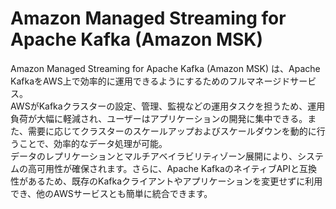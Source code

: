 # Amazon Managed Streaming for Apache Kafka (Amazon MSK) 
Amazon Managed Streaming for Apache Kafka (Amazon MSK) は、Apache KafkaをAWS上で効率的に運用できるようにするためのフルマネージドサービス。  
AWSがKafkaクラスターの設定、管理、監視などの運用タスクを担うため、運用負荷が大幅に軽減され、ユーザーはアプリケーションの開発に集中できる。また、需要に応じてクラスターのスケールアップおよびスケールダウンを動的に行うことで、効率的なデータ処理が可能。  
データのレプリケーションとマルチアベイラビリティゾーン展開により、システムの高可用性が確保されます。さらに、Apache KafkaのネイティブAPIと互換性があるため、既存のKafkaクライアントやアプリケーションを変更せずに利用でき、他のAWSサービスとも簡単に統合できます。


